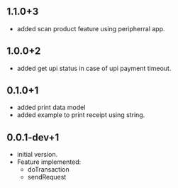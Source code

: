 ## 1.1.0+3

* added scan product feature using peripherral app.

## 1.0.0+2

* added get upi status in case of upi payment timeout.

## 0.1.0+1

* added print data model
* added example to print receipt using string.

## 0.0.1-dev+1

* initial version.
* Feature implemented:  
  * doTransaction
  * sendRequest